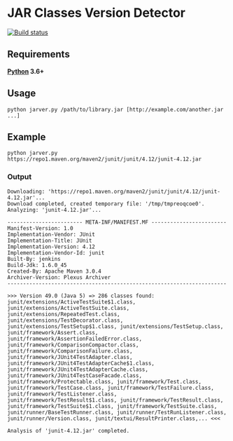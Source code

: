 JAR Classes Version Detector
============================

[![Build status](https://github.com/albertus82/jar-classes-version-detector/workflows/build/badge.svg)](https://github.com/albertus82/jar-classes-version-detector/actions)

## Requirements
**[Python](https://www.python.org/) 3.6+**

## Usage
`python jarver.py /path/to/library.jar [http://example.com/another.jar ...]`

## Example
`python jarver.py https://repo1.maven.org/maven2/junit/junit/4.12/junit-4.12.jar`

### Output
```
Downloading: 'https://repo1.maven.org/maven2/junit/junit/4.12/junit-4.12.jar'...
Download completed, created temporary file: '/tmp/tmpreoqcoe0'.
Analyzing: 'junit-4.12.jar'...

------------------------ META-INF/MANIFEST.MF ------------------------
Manifest-Version: 1.0
Implementation-Vendor: JUnit
Implementation-Title: JUnit
Implementation-Version: 4.12
Implementation-Vendor-Id: junit
Built-By: jenkins
Build-Jdk: 1.6.0_45
Created-By: Apache Maven 3.0.4
Archiver-Version: Plexus Archiver
----------------------------------------------------------------------

>>> Version 49.0 (Java 5) => 286 classes found: junit/extensions/ActiveTestSuite$1.class, junit/extensions/ActiveTestSuite.class, junit/extensions/RepeatedTest.class, junit/extensions/TestDecorator.class, junit/extensions/TestSetup$1.class, junit/extensions/TestSetup.class, junit/framework/Assert.class, junit/framework/AssertionFailedError.class, junit/framework/ComparisonCompactor.class, junit/framework/ComparisonFailure.class, junit/framework/JUnit4TestAdapter.class, junit/framework/JUnit4TestAdapterCache$1.class, junit/framework/JUnit4TestAdapterCache.class, junit/framework/JUnit4TestCaseFacade.class, junit/framework/Protectable.class, junit/framework/Test.class, junit/framework/TestCase.class, junit/framework/TestFailure.class, junit/framework/TestListener.class, junit/framework/TestResult$1.class, junit/framework/TestResult.class, junit/framework/TestSuite$1.class, junit/framework/TestSuite.class, junit/runner/BaseTestRunner.class, junit/runner/TestRunListener.class, junit/runner/Version.class, junit/textui/ResultPrinter.class,... <<<

Analysis of 'junit-4.12.jar' completed.
```
